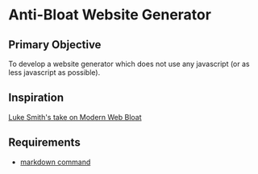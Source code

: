 # Anti-Bloat Website Generator

## Primary Objective

To develop a website generator which does not use any javascript (or as less javascript as possible).

## Inspiration

[Luke Smith's take on Modern Web Bloat](https://youtu.be/cvDyQUpaFf4)

## Requirements

- [markdown command](https://man.archlinux.org/man/markdown.3.en)
